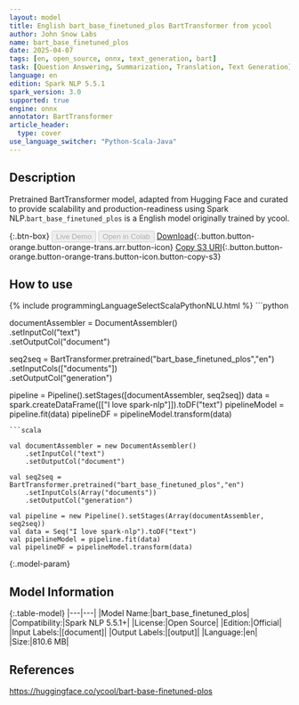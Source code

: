 ```yaml
---
layout: model
title: English bart_base_finetuned_plos BartTransformer from ycool
author: John Snow Labs
name: bart_base_finetuned_plos
date: 2025-04-07
tags: [en, open_source, onnx, text_generation, bart]
task: [Question Answering, Summarization, Translation, Text Generation]
language: en
edition: Spark NLP 5.5.1
spark_version: 3.0
supported: true
engine: onnx
annotator: BartTransformer
article_header:
  type: cover
use_language_switcher: "Python-Scala-Java"
---
```


## Description

Pretrained BartTransformer model, adapted from Hugging Face and curated to provide scalability and production-readiness using Spark NLP.`bart_base_finetuned_plos` is a English model originally trained by ycool.

{:.btn-box}
<button class="button button-orange" disabled>Live Demo</button>
<button class="button button-orange" disabled>Open in Colab</button>
[Download](https://s3.amazonaws.com/auxdata.johnsnowlabs.com/public/models/bart_base_finetuned_plos_en_5.5.1_3.0_1744065813645.zip){:.button.button-orange.button-orange-trans.arr.button-icon}
[Copy S3 URI](s3://auxdata.johnsnowlabs.com/public/models/bart_base_finetuned_plos_en_5.5.1_3.0_1744065813645.zip){:.button.button-orange.button-orange-trans.button-icon.button-copy-s3}

## How to use



<div class="tabs-box" markdown="1">
{% include programmingLanguageSelectScalaPythonNLU.html %}
```python
 
documentAssembler = DocumentAssembler() \
      .setInputCol("text") \
      .setOutputCol("document")

seq2seq = BartTransformer.pretrained("bart_base_finetuned_plos","en") \
      .setInputCols(["documents"]) \
      .setOutputCol("generation")       
        
pipeline = Pipeline().setStages([documentAssembler, seq2seq])
data = spark.createDataFrame([["I love spark-nlp"]]).toDF("text")
pipelineModel = pipeline.fit(data)
pipelineDF = pipelineModel.transform(data)

```
```scala

val documentAssembler = new DocumentAssembler() 
    .setInputCol("text") 
    .setOutputCol("document")
    
val seq2seq = BartTransformer.pretrained("bart_base_finetuned_plos","en") 
    .setInputCols(Array("documents")) 
    .setOutputCol("generation")

val pipeline = new Pipeline().setStages(Array(documentAssembler, seq2seq))
val data = Seq("I love spark-nlp").toDF("text")
val pipelineModel = pipeline.fit(data)
val pipelineDF = pipelineModel.transform(data)

```
</div>

{:.model-param}
## Model Information

{:.table-model}
|---|---|
|Model Name:|bart_base_finetuned_plos|
|Compatibility:|Spark NLP 5.5.1+|
|License:|Open Source|
|Edition:|Official|
|Input Labels:|[document]|
|Output Labels:|[output]|
|Language:|en|
|Size:|810.6 MB|

## References

https://huggingface.co/ycool/bart-base-finetuned-plos